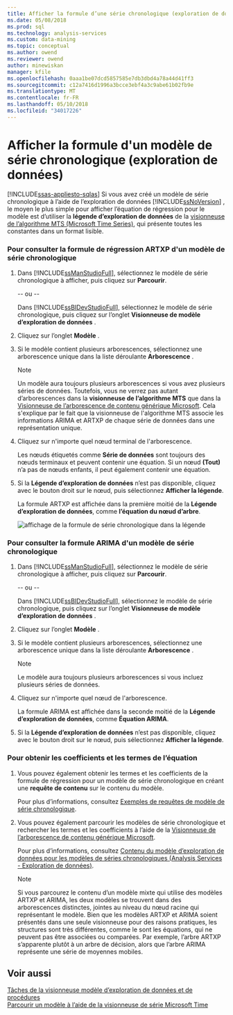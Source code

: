 ```yaml
---
title: Afficher la formule d’une série chronologique (exploration de données) de modèle | Documents Microsoft
ms.date: 05/08/2018
ms.prod: sql
ms.technology: analysis-services
ms.custom: data-mining
ms.topic: conceptual
ms.author: owend
ms.reviewer: owend
author: minewiskan
manager: kfile
ms.openlocfilehash: 0aaa1be07dcd5857585e7db3dbd4a78a44d41ff3
ms.sourcegitcommit: c12a7416d1996a3bcce3ebf4a3c9abe61b02fb9e
ms.translationtype: MT
ms.contentlocale: fr-FR
ms.lasthandoff: 05/10/2018
ms.locfileid: "34017226"
---
```

# <a name="view-the-formula-for-a-time-series-model-data-mining"></a>Afficher la formule d'un modèle de série chronologique (exploration de données)
[!INCLUDE[ssas-appliesto-sqlas](../../includes/ssas-appliesto-sqlas.md)]
  Si vous avez créé un modèle de série chronologique à l’aide de l’exploration de données [!INCLUDE[ssNoVersion](../../includes/ssnoversion-md.md)] , le moyen le plus simple pour afficher l’équation de régression pour le modèle est d’utiliser la **légende d’exploration de données** de la [visionneuse de l’algorithme MTS (Microsoft Time Series)](../../analysis-services/data-mining/browse-a-model-using-the-microsoft-time-series-viewer.md), qui présente toutes les constantes dans un format lisible.  
  
### <a name="to-view-the-artxp-regression-formula-for-a-time-series-model"></a>Pour consulter la formule de régression ARTXP d'un modèle de série chronologique  
  
1.  Dans [!INCLUDE[ssManStudioFull](../../includes/ssmanstudiofull-md.md)], sélectionnez le modèle de série chronologique à afficher, puis cliquez sur **Parcourir**.  
  
     -- ou --  
  
     Dans [!INCLUDE[ssBIDevStudioFull](../../includes/ssbidevstudiofull-md.md)], sélectionnez le modèle de série chronologique, puis cliquez sur l’onglet **Visionneuse de modèle d’exploration de données** .  
  
2.  Cliquez sur l’onglet **Modèle** .  
  
3.  Si le modèle contient plusieurs arborescences, sélectionnez une arborescence unique dans la liste déroulante **Arborescence** .  
  
    > [!NOTE]  
    >  Un modèle aura toujours plusieurs arborescences si vous avez plusieurs séries de données. Toutefois, vous ne verrez pas autant d’arborescences dans la **visionneuse de l’algorithme MTS** que dans la [Visionneuse de l’arborescence de contenu générique Microsoft](http://msdn.microsoft.com/library/751b4393-f6fd-48c1-bcef-bdca589ce34c). Cela s'explique par le fait que la visionneuse de l'algorithme MTS associe les informations ARIMA et ARTXP de chaque série de données dans une représentation unique.  
  
4.  Cliquez sur n'importe quel nœud terminal de l'arborescence.  
  
     Les nœuds étiquetés comme **Série de données** sont toujours des nœuds terminaux et peuvent contenir une équation. Si un nœud **(Tout)** n’a pas de nœuds enfants, il peut également contenir une équation.  
  
5.  Si la **Légende d’exploration de données** n’est pas disponible, cliquez avec le bouton droit sur le nœud, puis sélectionnez **Afficher la légende**.  
  
     La formule ARTXP est affichée dans la première moitié de la **Légende d’exploration de données**, comme **l’équation du nœud d’arbre**.  
  
     ![affichage de la formule de série chronologique dans la légende](../../analysis-services/data-mining/media/ssdm-timeserieslegend.png "affichage de la formule de série chronologique dans la légende")  
  
### <a name="to-view-the-arima-formula-for-a-time-series-model"></a>Pour consulter la formule ARIMA d'un modèle de série chronologique  
  
1.  Dans [!INCLUDE[ssManStudioFull](../../includes/ssmanstudiofull-md.md)], sélectionnez le modèle de série chronologique à afficher, puis cliquez sur **Parcourir**.  
  
     -- ou --  
  
     Dans [!INCLUDE[ssBIDevStudioFull](../../includes/ssbidevstudiofull-md.md)], sélectionnez le modèle de série chronologique, puis cliquez sur l’onglet **Visionneuse de modèle d’exploration de données** .  
  
2.  Cliquez sur l’onglet **Modèle** .  
  
3.  Si le modèle contient plusieurs arborescences, sélectionnez une arborescence unique dans la liste déroulante **Arborescence** .  
  
    > [!NOTE]  
    >  Le modèle aura toujours plusieurs arborescences si vous incluez plusieurs séries de données.  
  
4.  Cliquez sur n'importe quel nœud de l'arborescence.  
  
     La formule ARIMA est affichée dans la seconde moitié de la **Légende d’exploration de données**, comme **Équation ARIMA**.  
  
5.  Si la **Légende d’exploration de données** n’est pas disponible, cliquez avec le bouton droit sur le nœud, puis sélectionnez **Afficher la légende**.  
  
### <a name="to-get-the-coefficients-and-terms-for-the-equation"></a>Pour obtenir les coefficients et les termes de l’équation  
  
1.  Vous pouvez également obtenir les termes et les coefficients de la formule de régression pour un modèle de série chronologique en créant une **requête de contenu** sur le contenu du modèle.  
  
     Pour plus d’informations, consultez [Exemples de requêtes de modèle de série chronologique](../../analysis-services/data-mining/time-series-model-query-examples.md).  
  
2.  Vous pouvez également parcourir les modèles de série chronologique et rechercher les termes et les coefficients à l’aide de la [Visionneuse de l’arborescence de contenu générique Microsoft](http://msdn.microsoft.com/library/751b4393-f6fd-48c1-bcef-bdca589ce34c).  
  
     Pour plus d’informations, consultez [Contenu du modèle d’exploration de données pour les modèles de séries chronologiques &#40;Analysis Services - Exploration de données&#41;](../../analysis-services/data-mining/mining-model-content-for-time-series-models-analysis-services-data-mining.md).  
  
    > [!NOTE]  
    >  Si vous parcourez le contenu d’un modèle mixte qui utilise des modèles ARTXP et ARIMA, les deux modèles se trouvent dans des arborescences distinctes, jointes au niveau du nœud racine qui représentant le modèle. Bien que les modèles ARTXP et ARIMA soient présentés dans une seule visionneuse pour des raisons pratiques, les structures sont très différentes, comme le sont les équations, qui ne peuvent pas être associées ou comparées. Par exemple, l’arbre ARTXP s’apparente plutôt à un arbre de décision, alors que l’arbre ARIMA représente une série de moyennes mobiles.  
  
## <a name="see-also"></a>Voir aussi  
 [Tâches de la visionneuse modèle d’exploration de données et de procédures](../../analysis-services/data-mining/mining-model-viewer-tasks-and-how-tos.md)   
 [Parcourir un modèle à l’aide de la visionneuse de série Microsoft Time](../../analysis-services/data-mining/browse-a-model-using-the-microsoft-time-series-viewer.md)  
  
  
